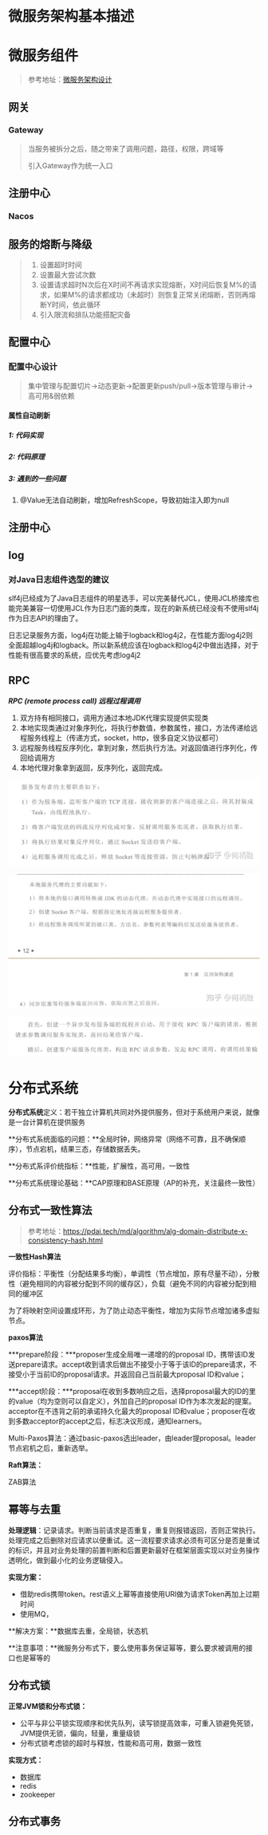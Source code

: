 # 微服务架构基本描述

# 微服务组件

> 参考地址：[微服务架构设计](https://gudaoxuri.gitbook.io/microservices-architecture/)

## 网关

### Gateway

> 当服务被拆分之后，随之带来了调用问题，路径，权限，跨域等
>
> 引入Gateway作为统一入口	



## 注册中心

### Nacos

## 服务的熔断与降级

> 1. 设置超时时间
> 2. 设置最大尝试次数
> 3. 设置请求超时N次后在X时间不再请求实现熔断，X时间后恢复M%的请求，如果M%的请求都成功（未超时）则恢复正常关闭熔断，否则再熔断Y时间，依此循环
> 4. 引入限流和排队功能搭配灾备

## 配置中心

### 配置中心设计

> 集中管理与配置切片->动态更新->配置更新push/pull->版本管理与审计->高可用&弱依赖

#### 属性自动刷新

##### 1: 代码实现

##### 2: 代码原理

##### 3: 遇到的一些问题

1. @Value无法自动刷新，增加RefreshScope，导致初始注入即为null<br>

## 注册中心

## log

### 对Java日志组件选型的建议

slf4j已经成为了Java日志组件的明星选手，可以完美替代JCL，使用JCL桥接库也能完美兼容一切使用JCL作为日志门面的类库，现在的新系统已经没有不使用slf4j作为日志API的理由了。

日志记录服务方面，log4j在功能上输于logback和log4j2，在性能方面log4j2则全面超越log4j和logback。所以新系统应该在logback和log4j2中做出选择，对于性能有很高要求的系统，应优先考虑log4j2



## RPC

***RPC (remote process call) 远程过程调用***

1. 双方持有相同接口，调用方通过本地JDK代理实现提供实现类
2. 本地实现类通过对象序列化，将执行参数值，参数属性，接口，方法传递给远程服务线程上（传递方式，socket，http，很多自定义协议都可）
3. 远程服务线程反序列化，拿到对象，然后执行方法。对返回值进行序列化，传回给调用方
4. 本地代理对象拿到返回，反序列化，返回完成。

![img](https://raw.githubusercontent.com/xiaoluxiang/picCollect/main/workDesign/img/v2-54c36e07764895d3da67c7fc624789c5_720w.jpg)

![img](https://raw.githubusercontent.com/xiaoluxiang/picCollect/main/workDesign/img/v2-d690accc669d726fe122d6da6caa75a1_720w.jpg)

![img](https://raw.githubusercontent.com/xiaoluxiang/picCollect/main/workDesign/img/v2-c0088ff8964a97f232081b5b2a08c068_720w.png)

# 分布式系统

**分布式系统**定义：若干独立计算机共同对外提供服务，但对于系统用户来说，就像是一台计算机在提供服务

**分布式系统面临的问题：**全局时钟，网络异常（网络不可靠，且不确保顺序），节点宕机，结果三态，存储数据丢失。

**分布式系评价统指标：**性能，扩展性，高可用，一致性

**分布式系统理论基础：**CAP原理和BASE原理（AP的补充，关注最终一致性）

## 分布式一致性算法

> 参考地址：https://pdai.tech/md/algorithm/alg-domain-distribute-x-consistency-hash.html

**一致性Hash算法**

评价指标：平衡性（分配结果多均衡），单调性（节点增加，原有尽量不动），分散性（避免相同的内容被分配到不同的缓存区），负载（避免不同的内容被分配到相同的缓冲区

为了将映射空间设置成环形，为了防止动态平衡性，增加为实际节点增加诸多虚拟节点。

**paxos算法**

***prepare阶段：***proposer生成全局唯一递增的的proposal ID，携带该ID发送prepare请求。accept收到请求后做出不接受小于等于该ID的prepare请求，不接受小于当前ID的proposal请求。并返回自己当前最大proposal ID和value；

***accept阶段：***proposal在收到多数响应之后，选择proposal最大的ID的里的value（均为空则可以自定义），外加自己的proposal ID作为本次发起的提案。acceptor在不违背之前的承诺持久化最大的proposal ID和value；proposer在收到多数acceptor的accept之后，标志决议形成，通知learners。

Multi-Paxos算法：通过basic-paxos选出leader，由leader提proposal。leader节点宕机之后，重新选举。

**Raft算法：**

ZAB算法

## 幂等与去重

**处理逻辑**：记录请求。判断当前请求是否重复，重复则报错返回，否则正常执行。处理完成之后删除对应请求以便重试。这一流程要求请求必须有可区分是否是重试的标识，并且对业务处理的前置判断和后置更新最好在框架层面实现以对业务操作透明化，做到最小化的业务逻辑侵入。

**实现方案：**

- 借助redis携带token。rest语义上幂等直接使用URI做为请求Token再加上过期时间
- 使用MQ，

**解决方案：**数据库去重，全局锁，状态机

**注意事项：**微服务分布式下，要么使用事务保证幂等，要么要求被调用的接口也是幂等的

## 分布式锁

**正常JVM锁和分布式锁：**

- 公平与非公平锁实现顺序和优先队列，读写锁提高效率，可重入锁避免死锁，JVM提供无锁，偏向，轻量，重量级锁
- 分布式锁考虑锁的超时与释放，性能和高可用，数据一致性

**实现方式：**

- 数据库
- redis
- zookeeper

## 分布式事务